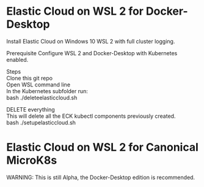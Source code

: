 # Elastic Cloud on WSL 2 for Docker-Desktop
Install Elastic Cloud on Windows 10 WSL 2 with full cluster logging.

Prerequisite
Configure WSL 2 and Docker-Desktop with Kubernetes enabled.

Steps\
Clone this git repo\
Open WSL command line\
In the Kubernetes subfolder run:\
bash ./deleteelasticcloud.sh  

DELETE everything\
This will delete all the ECK kubectl components previously created.\
bash ./setupelasticcloud.sh  


# Elastic Cloud on WSL 2 for Canonical MicroK8s
WARNING: This is still Alpha, the Docker-Desktop edition is recommended.

